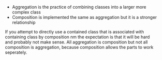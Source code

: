 - Aggregation is the practice of combining classes into a larger more complex class
- Composition is implemented the same as aggregation but it is a stronger relationship

If you attempt to directly use a contained class that is associated with containing class by composition nm the expectation is that it will be hard and probably not make sense. All aggregation is composition but not all composition is aggregation, because composition allows the parts to work seperately.